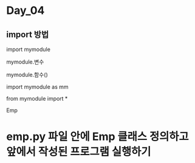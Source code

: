 # Day_04

## import 방법

import mymodule

mymodule.변수

mymodule.함수()

import mymodule as mm

from mymodule import *

Emp

# emp.py 파일 안에 Emp 클래스 정의하고 앞에서 작성된 프로그램 실행하기